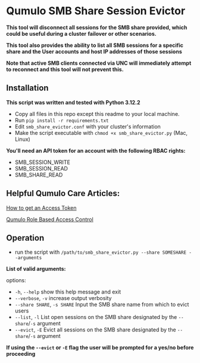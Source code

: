 # Qumulo SMB Share Session Evictor

**This tool will disconnect all sessions for the SMB share provided, which could be useful during a cluster**
**failover or other scenarios.** 

**This tool also provides the ability to list all SMB sessions for a specific share and the User accounts and host IP addresses of those sessions**

**Note that active SMB clients connected via UNC will immediately attempt to reconnect and this tool will not prevent this.**

## Installation

**This script was written and tested with Python 3.12.2**

- Copy all files in this repo except this readme to your local machine.
- Run `pip install -r requirements.txt`
- Edit `smb_share_evictor.conf` with your cluster's information
- Make the script executable with `chmod +x smb_share_evictor.py` (Mac, Linux)

**You'll need an API token for an account with the following RBAC rights:**

- SMB_SESSION_WRITE
- SMB_SESSION_READ
- SMB_SHARE_READ

## Helpful Qumulo Care Articles:

[How to get an Access Token](https://care.qumulo.com/hc/en-us/articles/360004600994-Authenticating-with-Qumulo-s-REST-API#acquiring-a-bearer-token-by-using-the-web-ui-0-3) 

[Qumulo Role Based Access Control](https://care.qumulo.com/hc/en-us/articles/360036591633-Role-Based-Access-Control-RBAC-with-Qumulo-Core#managing-roles-by-using-the-web-ui-0-7)

## Operation

- run the script with `/path/to/smb_share_evictor.py --share SOMESHARE --arguments`

**List of valid arguments:**

options:
  - `-h`, `--help`            show this help message and exit
  - `--verbose`, `-v`         increase output verbosity
  - `--share SHARE`, `-s SHARE`  Input the SMB share name from which to evict users
  - `--list`, `-l`            List open sessions on the SMB share designated by the `--share`/`-s` argument
  - `--evict`, `-E`           Evict all sessions on the SMB share designated by the `--share`/`-s` argument

**If using the `--evict` or `-E` flag the user will be prompted for a yes/no before proceeding**